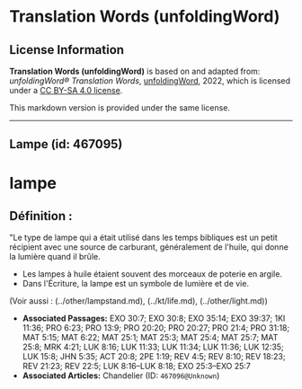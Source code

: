 # Translation Words (unfoldingWord)

## License Information

**Translation Words (unfoldingWord)** is based on and adapted from: _unfoldingWord® Translation Words_, [unfoldingWord](https://unfoldingword.org/utw), 2022, which is licensed under a [CC BY-SA 4.0 license](https://creativecommons.org/licenses/by-sa/4.0/legalcode.en).

This markdown version is provided under the same license.



--------------------------------

## Lampe (id: 467095)

lampe
=====

Définition :
------------

"Le type de lampe qui a était utilisé dans les temps bibliques est un petit récipient avec une source de carburant, généralement de l'huile, qui donne la lumière quand il brûle.

* Les lampes à huile étaient souvent des morceaux de poterie en argile.
* Dans l'Écriture, la lampe est un symbole de lumière et de vie.

(Voir aussi : (../other/lampstand.md), (../kt/life.md), (../other/light.md))

* **Associated Passages:** EXO 30:7; EXO 30:8; EXO 35:14; EXO 39:37; 1KI 11:36; PRO 6:23; PRO 13:9; PRO 20:20; PRO 20:27; PRO 21:4; PRO 31:18; MAT 5:15; MAT 6:22; MAT 25:1; MAT 25:3; MAT 25:4; MAT 25:7; MAT 25:8; MRK 4:21; LUK 8:16; LUK 11:33; LUK 11:34; LUK 11:36; LUK 12:35; LUK 15:8; JHN 5:35; ACT 20:8; 2PE 1:19; REV 4:5; REV 8:10; REV 18:23; REV 21:23; REV 22:5; LUK 8:16–LUK 8:18; EXO 25:3–EXO 25:7
* **Associated Articles:** Chandelier (ID: `467096@Unknown`)

